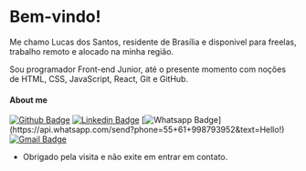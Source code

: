 
# Bem-vindo! 
 
Me chamo Lucas dos Santos, residente de Brasília e disponivel para freelas, trabalho remoto e alocado na minha região.
 
Sou programador Front-end Junior, até o presente momento com noções de HTML, CSS, JavaScript, React, Git e GitHub.

 
#### About me 
[![Github Badge](https://img.shields.io/badge/-Github-000?style=flat-square&logo=Github&logoColor=white&link=link_do_seu_perfil_no_github)](link_do_seu_perfil_no_github)
[![Linkedin Badge](https://img.shields.io/badge/-LinkedIn-blue?style=flat-square&logo=Linkedin&logoColor=white&link=https://www.linkedin.com/in/sousadelucas/)](https://www.linkedin.com/in/sousadelucas/)
[![Whatsapp Badge](https://img.shields.io/badge/-Whatsapp-4CA143?style=flat-square&labelColor=4CA143&logo=whatsapp&logoColor=white&link=https://api.whatsapp.com/send?phone=seu_telefone_55+DDD+número_de_telefone&text=Hello!)](https://api.whatsapp.com/send?phone=55+61+998793952&text=Hello!)
[![Gmail Badge](https://img.shields.io/badge/-Gmail-c14438?style=flat-square&logo=Gmail&logoColor=white&link=mailto:lucasantos1bio@gmail.com)](mailto:lucasantos1bio@gmail.com)
 
- Obrigado pela visita e não exite em entrar em contato.
 
